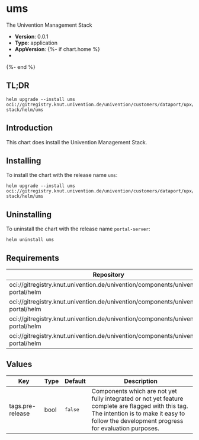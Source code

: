 # ums

The Univention Management Stack

- **Version**: 0.0.1
- **Type**: application
- **AppVersion**:
{%- if chart.home %}
-
{%- end %}

## TL;DR

```console
helm upgrade --install ums oci://gitregistry.knut.univention.de/univention/customers/dataport/upx/ums-stack/helm/ums
```

## Introduction

This chart does install the Univention Management Stack.

## Installing

To install the chart with the release name `ums`:

```console
helm upgrade --install ums oci://gitregistry.knut.univention.de/univention/customers/dataport/upx/ums-stack/helm/ums
```

## Uninstalling

To uninstall the chart with the release name `portal-server`:

```console
helm uninstall ums
```

## Requirements

| Repository | Name | Version |
|------------|------|---------|
| oci://gitregistry.knut.univention.de/univention/components/univention-portal/helm | notifications-api | ^0.9.2 |
| oci://gitregistry.knut.univention.de/univention/components/univention-portal/helm | portal-frontend | ^0.9.2 |
| oci://gitregistry.knut.univention.de/univention/components/univention-portal/helm | portal-listener | ^0.9.2 |
| oci://gitregistry.knut.univention.de/univention/components/univention-portal/helm | portal-server | ^0.9.2 |

## Values

<table>
	<thead>
		<th>Key</th>
		<th>Type</th>
		<th>Default</th>
		<th>Description</th>
	</thead>
	<tbody>
		<tr>
			<td>tags.pre-release</td>
			<td>bool</td>
			<td><pre lang="json">
false
</pre>
</td>
			<td>Components which are not yet fully integrated or not yet feature complete are flagged with this tag. The intention is to make it easy to follow the development progress for evaluation purposes.</td>
		</tr>
	</tbody>
</table>

